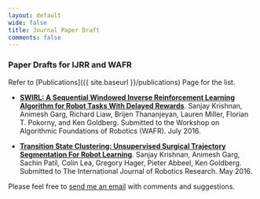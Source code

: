 ```yaml
---
layout: default
wide: false
title: Journal Paper Draft
comments: false
---
```


### **Paper Drafts for IJRR and WAFR**

Refer to [Publications]({{ site.baseurl }}/publications) Page for the list.  


- [**SWIRL: A Sequential Windowed Inverse Reinforcement Learning Algorithm for Robot Tasks With Delayed Rewards**](http://goldberg.berkeley.edu/pubs/SWIRL-WAFR16-Submitted.pdf). Sanjay Krishnan, Animesh Garg, Richard Liaw, Brijen Thananjeyan, Lauren Miller, Florian T. Pokorny, and Ken Goldberg. Submitted to the Workshop on Algorithmic Foundations of Robotics (WAFR). July 2016. 

- [**Transition State Clustering: Unsupervised Surgical Trajectory Segmentation For Robot Learning**](http://goldberg.berkeley.edu/pubs/krishnan-ijrr-submission-final.pdf). Sanjay Krishnan, Animesh Garg, Sachin Patil, Colin Lea, Gregory Hager, Pieter Abbeel, Ken Goldberg. Submitted to The International Journal of Robotics Research. May 2016.


Please feel free to [send me an email](mailto:animesh.garg@berkely.edu) with comments and suggestions. 